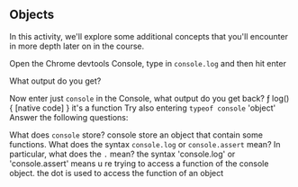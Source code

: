 ## Objects

In this activity, we'll explore some additional concepts that you'll encounter in more depth later on in the course.

Open the Chrome devtools Console, type in `console.log` and then hit enter

What output do you get?

Now enter just `console` in the Console, what output do you get back?
ƒ log() { [native code] } it's a function
Try also entering `typeof console`
'object'
Answer the following questions:

What does `console` store? console store an object that contain some functions.
What does the syntax `console.log` or `console.assert` mean? In particular, what does the `.` mean?
the syntax 'console.log' or 'console.assert' means u re trying to access a function of the console object.
the dot is used to access the function of an object
